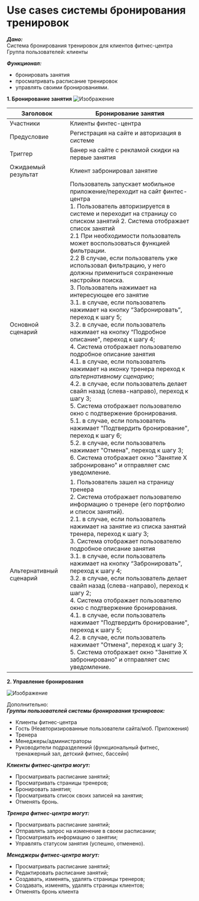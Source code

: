 # Use cases системы бронирования тренировок

***Дано:***<br/>
Система бронирования тренировок для клиентов фитнес-центра <br/>
Группа пользователей: клиенты <br/>

***Функционал:***
- бронировать занятия
- просматривать расписание тренировок
- управлять своими бронированиями. <br/>

**1. Бронирование занятия**
![Изображение](https://github.com/Matyushchenko/SA_portfolio/blob/master/use_case_бронь_занятия.jpg "Бронирование занятия")

|Заголовок|Бронирование занятия|
|-|--------|
|Участники| Клиенты финтес-центра|
|Предусловие| Регистрация на сайте и авторизация в системе|
|Триггер| Банер на сайте с рекламой скидки на первые занятия |
|Ожидаемый результат| Клиент забронировал занятие|
|Основной сценарий| Пользователь запускает мобильное приложение/переходит на сайт финтес-центра <br/> 1. Пользователь авторизируется в системе и переходит на страницу со списком занятий 2. Система отображает список занятий<br/>    2.1 При необходимости пользователь может воспользоваться функцией фильтрации.<br/>    2.2 В случае, если пользователь уже использовал фильтрацию, у него должны примениться сохраненные настройки поиска. <br/> 3.  Пользователь нажимает на интересующее его занятие <br/>    3.1.  в случае, если пользователь нажимает на кнопку “Забронировать”, переход к шагу 5; <br/>    3.2.  в случае, если пользователь нажимает на кнопку “Подробное описание”, переход к шагу 4;<br/>4.  Система отображает пользователю подробное описание занятия <br/>    4.1.  в случае, если пользователь нажимает на иконку тренера переход к *альтернативному сценарию*;<br/>    4.2.  в случае, если пользователь делает свайп назад (слева-направо), переход к шагу 3;<br/> 5.  Система отображает пользователю окно с подтвержение бронирования. <br/>     5.1.  в случае, если пользователь нажимает "Подтвердить бронирование", переход к шагу 6;<br/>     5.2.  в случае, если пользователь нажимает "Отмена", переход к шагу 3;<br/>6.  Система отображает окно "Занятие Х забронировано" и отправляет смс уведомление.|
|Альтернативный сценарий| 1. Пользователь зашел на страницу тренера<br/> 2. Система отображает пользователю информацию о тренере (его портфолио и список занятий).<br/>    2.1.  в случае, если пользователь нажимает на занятие из списка занятий тренера, переход к шагу 3;<br/>3. Система отображает пользователю подробное описание занятия<br/> 3.1.  в случае, если пользователь нажимает на кнопку “Забронировать”, переход к шагу 4;<br/> 3.2.  в случае, если пользователь делает свайп назад (слева-направо), переход к шагу 2;<br/>4.  Система отображает пользователю окно с подтвержение бронирования.<br/>4.1.  в случае, если пользователь нажимает "Подтвердить бронирование", переход к шагу 5;<br/>4.2.  в случае, если пользователь нажимает "Отмена", переход к шагу 3;<br/>5.  Система отображает окно "Занятие Х забронировано" и отправляет смс уведомление.|

**2. Управление бронирования**

![Изображение](https://github.com/Matyushchenko/SA_portfolio/blob/master/use_case_управление_бронью.jpg "Управление своими бронированиями")


Дополнительно:<br/>
***Группы пользователей системы бронирования тренировок:*** <br/>
- Клиенты фитнес-центра
- Гость (Неавторизированные пользователи сайта/моб. Приложения)
- Тренера
- Менеджеры/администраторы
- Руководители подразделений (функциональный фитнес, тренажерный зал, детский фитнес, бассейн)

***Клиенты фитнес-центра могут:***
- Просматривать расписание занятий;
- Просматривать страницы тренеров;
- Бронировать занятия;
- Просматривать список своих записей на занятия;
- Отменять бронь.

***Тренера фитнес-центра могут:***
- Просматривать расписание занятий;
- Отправлять запрос на изменение в своем расписании;
- Просматривать информацию о занятии;
- Управлять статусом занятия (успешно, отменено).

***Менеджеры фитнес-центра могут:***
- Просматривать расписание занятий;
- Редактировать расписание занятий;
- Создавать, изменять, удалять страницы тренеров;
- Создавать, изменять, удалять страницы клиентов;
- Отменять бронь клиента

